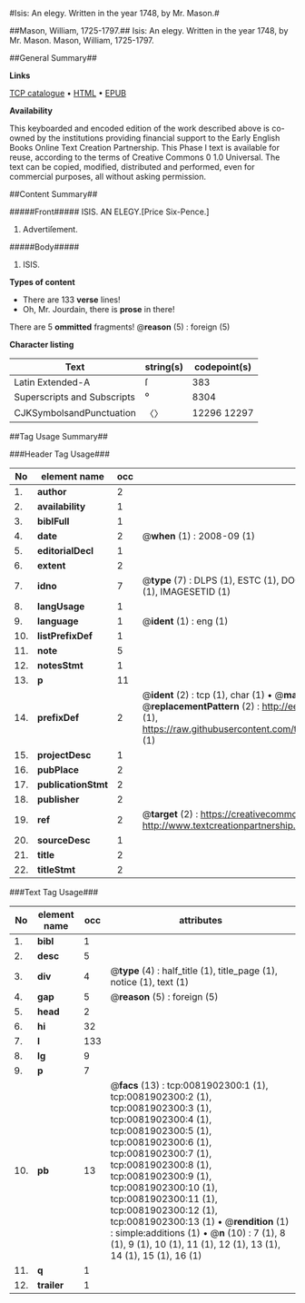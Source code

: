 #Isis: An elegy. Written in the year 1748, by Mr. Mason.#

##Mason, William, 1725-1797.##
Isis: An elegy. Written in the year 1748, by Mr. Mason.
Mason, William, 1725-1797.

##General Summary##

**Links**

[TCP catalogue](http://www.ota.ox.ac.uk/tcp/)  • 
[HTML](http://tei.it.ox.ac.uk/tcp/Texts-HTML/free/004/004804673.html)  • 
[EPUB](http://tei.it.ox.ac.uk/tcp/Texts-EPUB/free/004/004804673.epub)

**Availability**

This keyboarded and encoded edition of the
	       work described above is co-owned by the institutions
	       providing financial support to the Early English Books
	       Online Text Creation Partnership. This Phase I text is
	       available for reuse, according to the terms of Creative
	       Commons 0 1.0 Universal. The text can be copied,
	       modified, distributed and performed, even for
	       commercial purposes, all without asking permission.


##Content Summary##

#####Front#####
ISIS. AN ELEGY.[Price Six-Pence.]
1. Advertiſement.

#####Body#####

1. ISIS.

**Types of content**

  * There are 133 **verse** lines!
  * Oh, Mr. Jourdain, there is **prose** in there!

There are 5 **ommitted** fragments! 
 @__reason__ (5) : foreign (5)

**Character listing**


|Text|string(s)|codepoint(s)|
|---|---|---|
|Latin Extended-A|ſ|383|
|Superscripts             and Subscripts|⁰|8304|
|CJKSymbolsandPunctuation|〈〉|12296 12297|

##Tag Usage Summary##

###Header Tag Usage###

|No|element name|occ|attributes|
|---|---|---|---|
|1.|__author__|2||
|2.|__availability__|1||
|3.|__biblFull__|1||
|4.|__date__|2| @__when__ (1) : 2008-09 (1)|
|5.|__editorialDecl__|1||
|6.|__extent__|2||
|7.|__idno__|7| @__type__ (7) : DLPS (1), ESTC (1), DOCNO (1), TCP (1), GALEDOCNO (1), CONTENTSET (1), IMAGESETID (1)|
|8.|__langUsage__|1||
|9.|__language__|1| @__ident__ (1) : eng (1)|
|10.|__listPrefixDef__|1||
|11.|__note__|5||
|12.|__notesStmt__|1||
|13.|__p__|11||
|14.|__prefixDef__|2| @__ident__ (2) : tcp (1), char (1)  •  @__matchPattern__ (2) : ([0-9\-]+):([0-9IVX]+) (1), (.+) (1)  •  @__replacementPattern__ (2) : http://eebo.chadwyck.com/downloadtiff?vid=$1&page=$2 (1), https://raw.githubusercontent.com/textcreationpartnership/Texts/master/tcpchars.xml#$1 (1)|
|15.|__projectDesc__|1||
|16.|__pubPlace__|2||
|17.|__publicationStmt__|2||
|18.|__publisher__|2||
|19.|__ref__|2| @__target__ (2) : https://creativecommons.org/publicdomain/zero/1.0/ (1), http://www.textcreationpartnership.org/docs/. (1)|
|20.|__sourceDesc__|1||
|21.|__title__|2||
|22.|__titleStmt__|2||


###Text Tag Usage###

|No|element name|occ|attributes|
|---|---|---|---|
|1.|__bibl__|1||
|2.|__desc__|5||
|3.|__div__|4| @__type__ (4) : half_title (1), title_page (1), notice (1), text (1)|
|4.|__gap__|5| @__reason__ (5) : foreign (5)|
|5.|__head__|2||
|6.|__hi__|32||
|7.|__l__|133||
|8.|__lg__|9||
|9.|__p__|7||
|10.|__pb__|13| @__facs__ (13) : tcp:0081902300:1 (1), tcp:0081902300:2 (1), tcp:0081902300:3 (1), tcp:0081902300:4 (1), tcp:0081902300:5 (1), tcp:0081902300:6 (1), tcp:0081902300:7 (1), tcp:0081902300:8 (1), tcp:0081902300:9 (1), tcp:0081902300:10 (1), tcp:0081902300:11 (1), tcp:0081902300:12 (1), tcp:0081902300:13 (1)  •  @__rendition__ (1) : simple:additions (1)  •  @__n__ (10) : 7 (1), 8 (1), 9 (1), 10 (1), 11 (1), 12 (1), 13 (1), 14 (1), 15 (1), 16 (1)|
|11.|__q__|1||
|12.|__trailer__|1||
